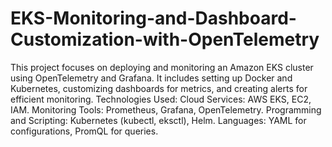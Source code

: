# EKS-Monitoring-and-Dashboard-Customization-with-OpenTelemetry
This project focuses on deploying and monitoring an Amazon EKS cluster using OpenTelemetry and Grafana. It includes setting up Docker and Kubernetes, customizing dashboards for metrics, and creating alerts for efficient monitoring.
Technologies Used:
Cloud Services: AWS EKS, EC2, IAM.
Monitoring Tools: Prometheus, Grafana, OpenTelemetry.
Programming and Scripting: Kubernetes (kubectl, eksctl), Helm.
Languages: YAML for configurations, PromQL for queries.

